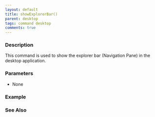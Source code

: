 ```yaml
---
layout: default
title: showExplorerBar()
parent: desktop
tags: command desktop
comments: true
---
```

### Description

This command is used to show the explorer bar (Navigation Pane) in the desktop application.

### Parameters
- None
### Example

### See Also
